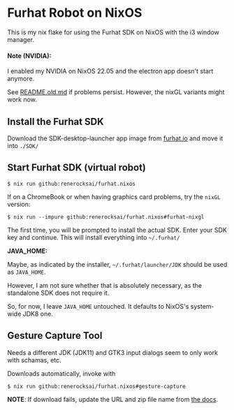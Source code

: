 # Furhat Robot on NixOS

This is my nix flake for using the Furhat SDK on NixOS with the i3 window manager.

#### Note (NVIDIA):

I enabled my NVIDIA on NixOS 22.05 and the electron app doesn't start anymore.

See [README.old.md](./README.old.md) if problems persist. However, the nixGL
variants might work now.

## Install the Furhat SDK

Download the SDK-desktop-launcher app image from
[furhat.io](https://furhat.io/downloads) and move it into `./SDK/`



## Start Furhat SDK (virtual robot) 

```console
$ nix run github:renerocksai/furhat.nixos
```

If on a ChromeBook or when having graphics card problems, try the `nixGL`
version:

```console
$ nix run --impure github:renerocksai/furhat.nixos#furhat-nixgl
```

The first time, you will be prompted to install the actual SDK. Enter your SDK
key and continue. This will install everything into `~/.furhat/`


**JAVA_HOME:**

Maybe, as indicated by the installer, `~/.furhat/launcher/JDK` should be used as `JAVA_HOME`.

However, I am not sure whether that is absolutely necessary, as the standalone SDK does not require it.

So, for now, I leave `JAVA_HOME` untouched. It defaults to NixOS's system-wide JDK8 one.

## Gesture Capture Tool

Needs a different JDK (JDK11) and GTK3 input dialogs seem to only work with
schamas, etc.

Downloads automatically, invoke with

```console
$ nix run github:renerocksai/furhat.nixos#gesture-capture
```

**NOTE**: If download fails, update the URL and zip file name from [the
docs](https://docs.furhat.io/gesture_capture_tool/).

